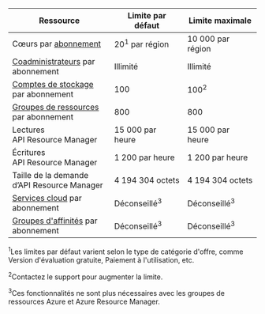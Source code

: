 Ressource|Limite par défaut|Limite maximale
---|---|---
Cœurs par [abonnement](http://msdn.microsoft.com/library/azure/hh531793.aspx)|20<sup>1</sup> par région|10 000 par région
[Coadministrateurs](http://msdn.microsoft.com/library/azure/gg456328.aspx) par abonnement|Illimité|Illimité
[Comptes de stockage](storage-create-storage-account.md) par abonnement|100|100<sup>2</sup>
[Groupes de ressources](resource-group-overview.md) par abonnement|800|800
Lectures API Resource Manager|15 000 par heure|15 000 par heure
Écritures API Resource Manager|1 200 par heure|1 200 par heure
Taille de la demande d’API Resource Manager|4 194 304 octets|4 194 304 octets
[Services cloud](cloud-services-what-is.md) par abonnement|Déconseillé<sup>3</sup>|Déconseillé<sup>3</sup>
[Groupes d'affinités](../virtual-network/virtual-networks-migrate-to-regional-vnet.md) par abonnement|Déconseillé<sup>3</sup>|Déconseillé<sup>3</sup>

<sup>1</sup>Les limites par défaut varient selon le type de catégorie d'offre, comme Version d'évaluation gratuite, Paiement à l'utilisation, etc.

<sup>2</sup>Contactez le support pour augmenter la limite.

<sup>3</sup>Ces fonctionnalités ne sont plus nécessaires avec les groupes de ressources Azure et Azure Resource Manager.

<!---HONumber=Oct15_HO3-->